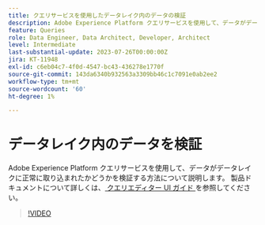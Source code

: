 ```yaml
---
title: クエリサービスを使用したデータレイク内のデータの検証
description: Adobe Experience Platform クエリサービスを使用して、データがデータレイクに正常に取り込まれたかどうかを検証する方法について説明します。
feature: Queries
role: Data Engineer, Data Architect, Developer, Architect
level: Intermediate
last-substantial-update: 2023-07-26T00:00:00Z
jira: KT-11948
exl-id: c6eb04c7-4f0d-4547-bc43-436278e1770f
source-git-commit: 143da6340b932563a3309bb46c1c7091e0ab2ee2
workflow-type: tm+mt
source-wordcount: '60'
ht-degree: 1%

---
```


# データレイク内のデータを検証

Adobe Experience Platform クエリサービスを使用して、データがデータレイクに正常に取り込まれたかどうかを検証する方法について説明します。 製品ドキュメントについて詳しくは、[ クエリエディター UI ガイド ](https://experienceleague.adobe.com/docs/experience-platform/query/home.html?lang=ja) を参照してください。

>[!VIDEO](https://video.tv.adobe.com/v/3416130?learn=on)
